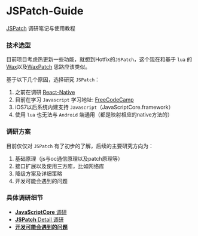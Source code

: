 # JSPatch-Guide
[JSPatch](https://github.com/bang590/JSPatch) 调研笔记与使用教程  

### 技术选型
目前项目考虑热更新一些功能，就想到Hotfix的`JSPatch`，这个现在和基于 `lua` 的 [Wax](https://github.com/alibaba/wax)以及[WaxPatch](https://github.com/mmin18/WaxPatch) 思路应该类似。  

基于以下几个原因，选择研究 `JSPatch`：  
1. 之前在调研 [React-Native](https://github.com/ReactNativeGuide)  
2. 目前在学习 `Javascript` 学习地址: [FreeCodeCamp](https://www.freecodecamp.com)  
3. iOS7以后系统内建支持 `Javascript`（JavaScriptCore.framework）  
4. 使用 `lua` 也无法与 `Android` 端通用（都是映射相应的native方法的）  

### 调研方案
目前仅仅对 `JSPatch` 有了初步的了解，后续的主要研究方向为：  
1. 基础原理（js与oc通信原理以及patch原理等）  
2. 接口扩展以及使用三方库，比如网络库  
3. 降级方案及详细策略  
4. 开发可能会遇到的问题  


### 具体调研细节
-   [**JavaScriptCore** 调研](/JavaScriptCore/JSCGuide.md)
-   [**JSPatch** Detail 调研](/JSPatchDetail/JSPatchDetail.md)
-   [**开发可能会遇到的问题**](/DevelopDemo/DevelopDemo.md)